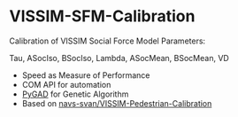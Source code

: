 # VISSIM-SFM-Calibration
Calibration of VISSIM Social Force Model Parameters:

Tau, ASocIso, BSocIso, Lambda, ASocMean, BSocMean, VD


- Speed as Measure of Performance
- COM API for automation
- [PyGAD](https://pygad.readthedocs.io/) for Genetic Algorithm
- Based on [navs-svan/VISSIM-Pedestrian-Calibration](github/navs-svan/VISSIM-Pedestrian-Calibration)
